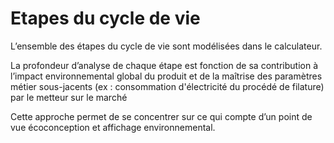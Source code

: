 # Etapes du cycle de vie

L’ensemble des étapes du cycle de vie sont modélisées dans le calculateur.&#x20;

La profondeur d’analyse de chaque étape est fonction de sa contribution à l’impact environnemental global du produit et de la maîtrise des paramètres métier sous-jacents (ex : consommation d'électricité du procédé de filature) par le metteur sur le marché

Cette approche permet de se concentrer sur ce qui compte d’un point de vue écoconception et affichage environnemental.
